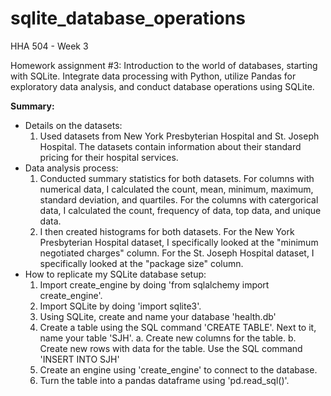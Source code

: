 # sqlite_database_operations
HHA 504 - Week 3 

Homework assignment #3: Introduction to the world of databases, starting with SQLite. Integrate data processing with Python, utilize Pandas for exploratory data analysis, and conduct database operations using SQLite.

**Summary:**
- Details on the datasets:
    1. Used datasets from New York Presbyterian Hospital and St. Joseph Hospital. The datasets contain information about their standard pricing for their hospital services.
- Data analysis process:
    1. Conducted summary statistics for both datasets. For columns with numerical data, I calculated the count, mean, minimum, maximum, standard deviation, and quartiles. For the columns with catergorical data, I calculated the count, frequency of data, top data, and unique data.
    2. I then created histograms for both datasets. For the New York Presbyterian Hospital dataset, I specifically looked at the "minimum negotiated charges" column. For the St. Joseph Hospital dataset, I specifically looked at the "package size" column.
- How to replicate my SQLite database setup:
    1. Import create_engine by doing 'from sqlalchemy import create_engine'.
    2. Import SQLite by doing 'import sqlite3'.
    3. Using SQLite, create and name your database 'health.db'
    4. Create a table using the SQL command 'CREATE TABLE'. Next to it, name your table 'SJH'.
       a. Create new columns for the table.
       b. Create new rows with data for the table. Use the SQL command 'INSERT INTO SJH'
    5. Create an engine using 'create_engine' to connect to the database.
    6. Turn the table into a pandas dataframe using 'pd.read_sql()'.
